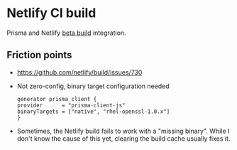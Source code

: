 # Netlify CI build

Prisma and Netlify [beta build](https://build-beta.netlify.com/) integration.

## Friction points

- https://github.com/netlify/build/issues/730
- Not zero-config, binary target configuration needed

  ```
  generator prisma_client {
  provider      = "prisma-client-js"
  binaryTargets = ["native", "rhel-openssl-1.0.x"]
  }
  ```

- Sometimes, the Netlify build fails to work with a "missing binary". While I don't know the cause of this yet, clearing the build cache usually fixes it.
